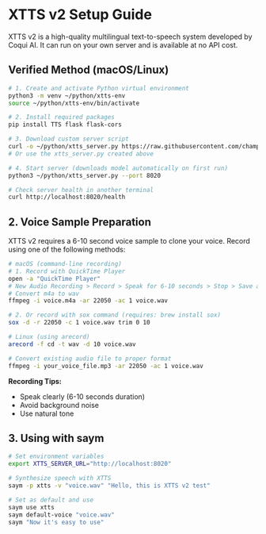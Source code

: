 # XTTS v2 Setup Guide

XTTS v2 is a high-quality multilingual text-to-speech system developed by Coqui AI. It can run on your own server and is available at no API cost.

## Verified Method (macOS/Linux)

```bash
# 1. Create and activate Python virtual environment
python3 -m venv ~/python/xtts-env
source ~/python/xtts-env/bin/activate

# 2. Install required packages
pip install TTS flask flask-cors

# 3. Download custom server script
curl -o ~/python/xtts_server.py https://raw.githubusercontent.com/champierre/saym/main/scripts/xtts_server.py
# Or use the xtts_server.py created above

# 4. Start server (downloads model automatically on first run)
python3 ~/python/xtts_server.py --port 8020

# Check server health in another terminal
curl http://localhost:8020/health
```

## 2. Voice Sample Preparation

XTTS v2 requires a 6-10 second voice sample to clone your voice. Record using one of the following methods:

```bash
# macOS (command-line recording)
# 1. Record with QuickTime Player
open -a "QuickTime Player"
# New Audio Recording > Record > Speak for 6-10 seconds > Stop > Save as voice.m4a
# Convert m4a to wav
ffmpeg -i voice.m4a -ar 22050 -ac 1 voice.wav

# 2. Or record with sox command (requires: brew install sox)
sox -d -r 22050 -c 1 voice.wav trim 0 10

# Linux (using arecord)
arecord -f cd -t wav -d 10 voice.wav

# Convert existing audio file to proper format
ffmpeg -i your_voice_file.mp3 -ar 22050 -ac 1 voice.wav
```

**Recording Tips:**
- Speak clearly (6-10 seconds duration)
- Avoid background noise
- Use natural tone

## 3. Using with saym

```bash
# Set environment variables
export XTTS_SERVER_URL="http://localhost:8020"

# Synthesize speech with XTTS
saym -p xtts -v "voice.wav" "Hello, this is XTTS v2 test"

# Set as default and use
saym use xtts
saym default-voice "voice.wav"
saym "Now it's easy to use"
```